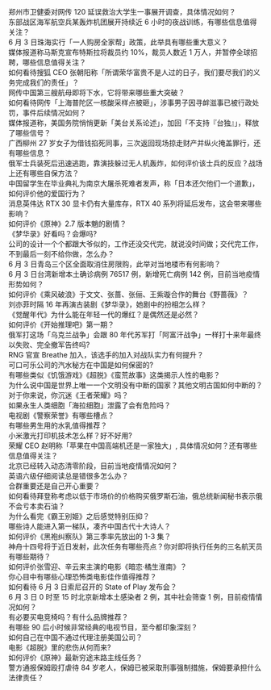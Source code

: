 郑州市卫健委对网传 120 延误救治大学生一事展开调查，具体情况如何？  
东部战区海军航空兵某轰炸机团展开持续近 6 小时的夜战训练，有哪些信息值得关注？  
6 月 3 日珠海实行「一人购房全家帮」政策，此举具有哪些重大意义？  
媒体报道称马斯克宣布特斯拉将裁员约 10%，裁员人数近 1 万人，并暂停全球招聘，哪些信息值得关注？  
如何看待搜狐 CEO 张朝阳称「所谓荣华富贵不是人过的日子，我们要尽我们的义务完成我们的责任」？  
网传中国第三艘航母即将下水，它将带来哪些重大突破？  
如何看待网传「上海普陀区一核酸采样点被砸」，涉事男子因寻衅滋事已被行政处罚，事件后续情况如何？  
媒体报道称，美国务院悄悄更新「美台关系论述」，加回「不支持『台独』」，释放了哪些信号？  
广西柳州 27 岁女子为借钱掐死同事，三次返回现场掠走财产并纵火掩盖罪行，还有哪些信息？  
俄军士兵装死后迅速逃跑，靠演技躲过无人机轰炸，如何评价该士兵的反应？战场上还有哪些自保方法？  
中国留学生在毕业典礼为南京大屠杀死难者发声，称「日本还欠他们一个道歉」，如何评价他的爱国行为？  
消息英伟达 RTX 30 显卡仍有大量库存，RTX 40 系列将延后发布，这会带来哪些影响？  
如何评价《原神》2.7 版本魈的剧情？  
《梦华录》好看吗？会爆吗?  
公司的设计一个个都跟大爷似的，工作还没交代完，就说没时间做；交代完工作，不到最后一刻不给你做，怎么办？  
6 月 3 日青岛三个区全面取消住房限购，此举对当地楼市有何影响？  
6 月 3 日台湾新增本土确诊病例 76517 例，新增死亡病例 142 例，目前当地疫情形势如何？  
如何评价《乘风破浪》于文文、张蔷、张俪、王紫璇合作的舞台《野蔷薇》？  
刘亦菲时隔 16 年再演古装剧《梦华录》，她剧中的扮相怎么样？  
《觉醒年代》为什么能在年轻一代的爆红？是偶然还是必然？  
如何评价《开始推理吧》第一期？  
俄军打这场「乌克兰战争」会跟 80 年代苏军打「阿富汗战争」一样打十来年最终以失败、完全撤军告终吗?  
RNG 官宣 Breathe 加入，该选手的加入对战队实力有何提升？  
可口可乐公司的汽水秘方在中国是如何保密的?  
有哪些类似《饥饿游戏》《超脱》《蛮荒故事》这类揭示人性的电影？  
为什么说中国是世界上唯一一个文明没有中断的国家？其他文明古国如何中断的？  
对于你来说，你沉迷《王者荣耀》吗？  
如果永生人类细胞「海拉细胞」泄露了会有危险吗？  
电视剧《警察荣誉》有哪些槽点？  
有哪些男生用的水乳值得推荐？  
小米激光打印机技术怎么样？好不好用?  
荣耀 CEO 赵明称「苹果在中国高端机还是一家独大」, 具体情况如何？还有哪些信息值得关注？  
北京已经转入动态清零阶段，目前当地疫情情况如何？  
英语六级仔细阅读总是错很多怎么办？  
合群重要还是自己开心重要？  
如何看待拜登称考虑以低于市场价的价格购买俄罗斯石油，俄总统新闻秘书表示俄不会亏本卖石油？  
为什么看完《霸王别姬》之后感觉特别压抑？  
哪些诗人能进入第一梯队，凑齐中国古代十大诗人？  
如何评价《黑袍纠察队》第三季率先放出的 1-3 集？  
神舟十四号将于近日发射，此次任务有哪些亮点？你对即将执行任务的三名航天员有哪些期待？  
如何评价张雪迎、辛云来主演的电影《暗恋·橘生淮南》？  
你心目中有哪些心理恐怖类电影佳作值得推荐？  
如何看待 6 月 3 日索尼召开的 State of Play 发布会？  
6 月 3 日 0 时至 15 时北京新增本土感染者 2 例，其中社会筛查 1 例，目前疫情情况如何？  
有必要买电竞椅吗？有什么品牌推荐？  
有哪些 90 后小时候非常经典的电视节目，至今都印象深刻？  
如何自己在中国不通过代理注册美国公司？  
电影《超脱》里的悲伤从何而来?  
如何评价《原神》最新穷途末路主线任务？  
警方通报保姆殴打虐待 84 岁老人，保姆已被采取刑事强制措施，保姆要承担什么法律责任？  
